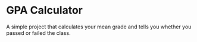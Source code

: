 # GPA Calculator
A simple project that calculates your mean grade and tells you whether you passed or failed the class.
